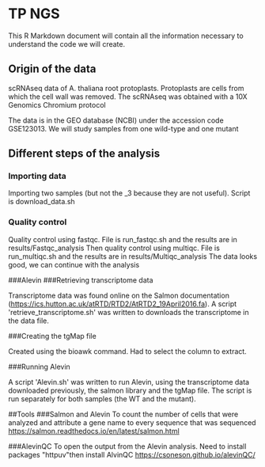 # TP NGS

This R Markdown document will contain all the information necessary to understand the code we will create. 

## Origin of the data

scRNAseq data of A. thaliana root protoplasts. Protoplasts are cells from which the cell wall was removed. 
The scRNAseq was obtained with a 10X Genomics Chromium protocol

The data is in the GEO database (NCBI) under the accession code GSE123013.
We will study samples from one wild-type and one mutant

## Different steps of the analysis
### Importing data

Importing two samples (but not the _3 because they are not useful). Script is download_data.sh

### Quality control

Quality control using fastqc. File is run_fastqc.sh and the results are in results/Fastqc_analysis
Then quality control using multiqc. File is run_multiqc.sh and the results are in results/Multiqc_analysis
The data looks good, we can continue with the analysis

###Alevin
###Retrieving transcriptome data

Transcriptome data was found online on the Salmon documentation (https://ics.hutton.ac.uk/atRTD/RTD2/AtRTD2_19April2016.fa). A script 'retrieve_transcriptome.sh' was written to downloads the transcriptome in the data file. 

###Creating the tgMap file

Created using the bioawk command. Had to select the column to extract.

###Running Alevin

A script 'Alevin.sh' was written to run Alevin, using the transcriptome data downloaded previously, the salmon library and the tgMap file. The script is run separately for both samples (the WT and the mutant). 



##Tools
###Salmon and Alevin
To count the number of cells that were analyzed and attribute a gene name to every sequence that was sequenced
https://salmon.readthedocs.io/en/latest/salmon.html

###AlevinQC
To open the output from the Alevin analysis. Need to install packages "httpuv"then install AlvinQC
https://csoneson.github.io/alevinQC/
